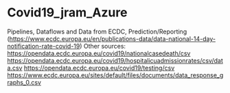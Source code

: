 # Covid19_jram_Azure
Pipelines, Dataflows and Data from ECDC, Prediction/Reporting (https://www.ecdc.europa.eu/en/publications-data/data-national-14-day-notification-rate-covid-19) 
Other sources: 
https://opendata.ecdc.europa.eu/covid19/nationalcasedeath/csv
https://opendata.ecdc.europa.eu/covid19/hospitalicuadmissionrates/csv/data.csv
https://opendata.ecdc.europa.eu/covid19/testing/csv
https://www.ecdc.europa.eu/sites/default/files/documents/data_response_graphs_0.csv
